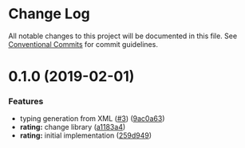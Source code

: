 # Change Log

All notable changes to this project will be documented in this file. See
[Conventional Commits](https://conventionalcommits.org) for commit guidelines.

# 0.1.0 (2019-02-01)

### Features

-   typing generation from XML ([#3](https://github.com/jobvs/native-components/issues/3))
    ([9ac0a63](https://github.com/jobvs/native-components/commit/9ac0a63))
-   **rating:** change library ([a1183a4](https://github.com/jobvs/native-components/commit/a1183a4))
-   **rating:** initial implementation ([259d949](https://github.com/jobvs/native-components/commit/259d949))
